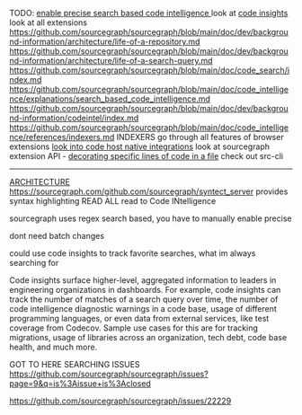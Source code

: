TODO:
[enable precise search based code intelligence ](https://github.com/sourcegraph/sourcegraph/blob/main/doc/code_intelligence/explanations/search_based_code_intelligence.md)
look at [code insights](https://github.com/sourcegraph/sourcegraph/blob/main/doc/dev/background-information/architecture/index.md#code-insights) 
look at all extensions
https://github.com/sourcegraph/sourcegraph/blob/main/doc/dev/background-information/architecture/life-of-a-repository.md
https://github.com/sourcegraph/sourcegraph/blob/main/doc/dev/background-information/architecture/life-of-a-search-query.md
https://github.com/sourcegraph/sourcegraph/blob/main/doc/code_search/index.md
https://github.com/sourcegraph/sourcegraph/blob/main/doc/code_intelligence/explanations/search_based_code_intelligence.md
https://github.com/sourcegraph/sourcegraph/blob/main/doc/dev/background-information/codeintel/index.md
https://github.com/sourcegraph/sourcegraph/blob/main/doc/code_intelligence/references/indexers.md INDEXERS
go through all features of browser extensions
[look into code host native integrations](https://github.com/sourcegraph/sourcegraph/blob/main/doc/dev/background-information/architecture/index.md#native-integrations-for-code-hosts)
look at sourcegraph extension API - [decorating specific lines of code in a file](https://github.com/sourcegraph/sourcegraph/blob/main/doc/dev/background-information/architecture/index.md#sourcegraph-extension-api)
check out src-cli
___
[ARCHITECTURE](https://github.com/sourcegraph/sourcegraph/blob/main/doc/dev/background-information/architecture/index.md)
https://sourcegraph.com/github.com/sourcegraph/syntect_server provides syntax highlighting READ ALL
read to Code INtelligence

sourcegraph uses regex search based, you have to manually enable precise

dont need batch changes

could use code insights to track favorite searches, what im always searching for

Code insights surface higher-level, aggregated information to leaders in engineering organizations in dashboards. For example, code insights can track the number of matches of a search query over time, the number of code intelligence diagnostic warnings in a code base, usage of different programming languages, or even data from external services, like test coverage from Codecov.
Sample use cases for this are for tracking migrations, usage of libraries across an organization, tech debt, code base health, and much more.



GOT TO HERE SEARCHING ISSUES
https://github.com/sourcegraph/sourcegraph/issues?page=9&q=is%3Aissue+is%3Aclosed


https://github.com/sourcegraph/sourcegraph/issues/22229